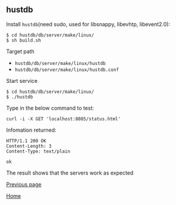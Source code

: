 hustdb
--

Install `hustdb`(need sudo, used for libsnappy, libevhtp, libevent2.0): 

    $ cd hustdb/db/server/make/linux/
    $ sh build.sh

Target path

* `hustdb/db/server/make/linux/hustdb`
* `hustdb/db/server/make/linux/hustdb.conf`

Start service

    $ cd hustdb/db/server/make/linux/
    $ ./hustdb

Type in the below command to test:

    curl -i -X GET 'localhost:8085/status.html'

Infomation returned:

    HTTP/1.1 200 OK
	Content-Length: 3
	Content-Type: text/plain

	ok

The result shows that the servers work as expected

[Previous page](index.md)

[Home](../index.md)